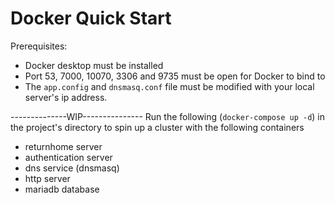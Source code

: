 # Docker Quick Start

Prerequisites:
- Docker desktop must be installed
- Port 53, 7000, 10070, 3306 and 9735 must be open for Docker to bind to
- The `app.config` and `dnsmasq.conf` file must be modified with your local server's ip address.

--------------WIP---------------
Run the following (`docker-compose up -d`) in the project's directory to spin up a cluster with the following containers
- returnhome server
- authentication server
- dns service (dnsmasq)
- http server
- mariadb database
